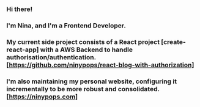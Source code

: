 ### Hi there!
### I'm Nina, and I'm a Frontend Developer.
###
### My current side project consists of a React project [create-react-app] with a AWS Backend to handle authorisation/authentication. [https://github.com/ninypops/react-blog-with-authorization]
### I'm also maintaining my personal website, configuring it incrementally to be more robust and consolidated. [https://ninypops.com]
<!--
**ninypops/ninypops** is a ✨ _special_ ✨ repository because its `README.md` (this file) appears on your GitHub profile.

Here are some ideas to get you started:

- 🔭 I’m currently working on ...
- 🌱 I’m currently learning ...
- 👯 I’m looking to collaborate on ...
- 🤔 I’m looking for help with ...
- 💬 Ask me about ...
- 📫 How to reach me: ...
- 😄 Pronouns: ...
- ⚡ Fun fact: ...
-->
